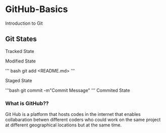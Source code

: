 # GitHub-Basics
Introduction to Git

## Git States
Tracked State

Modified State

''' bash
     git add <README.md>
''' 



Staged State

'''bash
   git commit -m"Commit Message"
'''
Commited State

### What is GitHub??
Git Hub is a platform that hosts codes in the internet that enables collabaration betwen different coders who could work on the same project at different geographical locations but at the same time.

